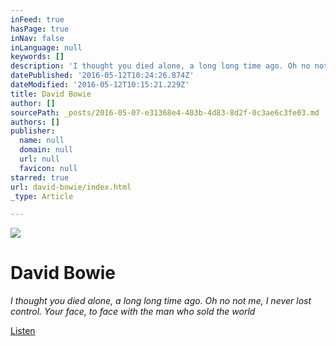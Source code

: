 ```yaml
---
inFeed: true
hasPage: true
inNav: false
inLanguage: null
keywords: []
description: 'I thought you died alone, a long long time ago. Oh no not me, I never lost control. Your face, to face with the man who sold the world'
datePublished: '2016-05-12T10:24:26.874Z'
dateModified: '2016-05-12T10:15:21.229Z'
title: David Bowie
author: []
sourcePath: _posts/2016-05-07-e31368e4-403b-4d83-8d2f-0c3ae6c3fe03.md
authors: []
publisher:
  name: null
  domain: null
  url: null
  favicon: null
starred: true
url: david-bowie/index.html
_type: Article

---
```

![](https://s3-us-west-2.amazonaws.com/the-grid-img/p/d939fb46a79e36d76f82cc6f71fc0d8913cbe14c.jpg)

# David Bowie

_I thought you died alone, a long long time ago. Oh no not me, I never lost control. Your face, to face with the man who sold the world_

[Listen][0]

[0]: https://youtu.be/HSH--SJKVQQ?t=8
